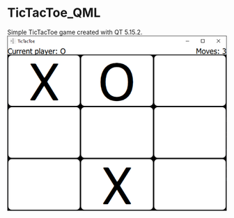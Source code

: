 ﻿# TicTacToe_QML
Simple TicTacToe game created with QT 5.15.2. <br/>
![Screemshot](/images/screenshot.png?raw=true "Screenshot")
